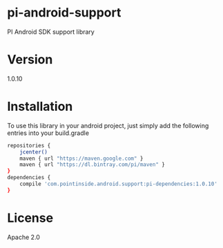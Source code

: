 # pi-android-support
PI Android SDK support library

# Version

1.0.10

# Installation

To use this library in your android project, just simply add the following entries into your build.gradle

```sh
repositories {
    jcenter()
    maven { url "https://maven.google.com" }
    maven { url "https://dl.bintray.com/pi/maven" }
}
dependencies {
    compile 'com.pointinside.android.support:pi-dependencies:1.0.10'
}
```

# License

Apache 2.0